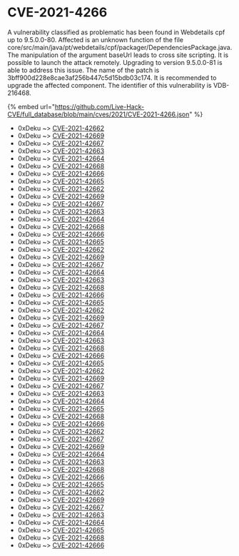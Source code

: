 # CVE-2021-4266

A vulnerability classified as problematic has been found in Webdetails cpf up to 9.5.0.0-80. Affected is an unknown function of the file core/src/main/java/pt/webdetails/cpf/packager/DependenciesPackage.java. The manipulation of the argument baseUrl leads to cross site scripting. It is possible to launch the attack remotely. Upgrading to version 9.5.0.0-81 is able to address this issue. The name of the patch is 3bff900d228e8cae3af256b447c5d15bdb03c174. It is recommended to upgrade the affected component. The identifier of this vulnerability is VDB-216468.

{% embed url="https://github.com/Live-Hack-CVE/full_database/blob/main/cves/2021/CVE-2021-4266.json" %}


* 0xDeku ~> [CVE-2021-42662](https://www.alice-snow.ru/2021/database/cve-2021-4266/cve-2021-42662-0xdeku)
* 0xDeku ~> [CVE-2021-42669](https://www.alice-snow.ru/2021/database/cve-2021-4266/cve-2021-42669-0xdeku)
* 0xDeku ~> [CVE-2021-42667](https://www.alice-snow.ru/2021/database/cve-2021-4266/cve-2021-42667-0xdeku)
* 0xDeku ~> [CVE-2021-42663](https://www.alice-snow.ru/2021/database/cve-2021-4266/cve-2021-42663-0xdeku)
* 0xDeku ~> [CVE-2021-42664](https://www.alice-snow.ru/2021/database/cve-2021-4266/cve-2021-42664-0xdeku)
* 0xDeku ~> [CVE-2021-42668](https://www.alice-snow.ru/2021/database/cve-2021-4266/cve-2021-42668-0xdeku)
* 0xDeku ~> [CVE-2021-42666](https://www.alice-snow.ru/2021/database/cve-2021-4266/cve-2021-42666-0xdeku)
* 0xDeku ~> [CVE-2021-42665](https://www.alice-snow.ru/2021/database/cve-2021-4266/cve-2021-42665-0xdeku)
* 0xDeku ~> [CVE-2021-42662](https://www.alice-snow.ru/2021/database/cve-2021-4266/cve-2021-42662-0xdeku)
* 0xDeku ~> [CVE-2021-42669](https://www.alice-snow.ru/2021/database/cve-2021-4266/cve-2021-42669-0xdeku)
* 0xDeku ~> [CVE-2021-42667](https://www.alice-snow.ru/2021/database/cve-2021-4266/cve-2021-42667-0xdeku)
* 0xDeku ~> [CVE-2021-42663](https://www.alice-snow.ru/2021/database/cve-2021-4266/cve-2021-42663-0xdeku)
* 0xDeku ~> [CVE-2021-42664](https://www.alice-snow.ru/2021/database/cve-2021-4266/cve-2021-42664-0xdeku)
* 0xDeku ~> [CVE-2021-42668](https://www.alice-snow.ru/2021/database/cve-2021-4266/cve-2021-42668-0xdeku)
* 0xDeku ~> [CVE-2021-42666](https://www.alice-snow.ru/2021/database/cve-2021-4266/cve-2021-42666-0xdeku)
* 0xDeku ~> [CVE-2021-42665](https://www.alice-snow.ru/2021/database/cve-2021-4266/cve-2021-42665-0xdeku)
* 0xDeku ~> [CVE-2021-42662](https://www.alice-snow.ru/2021/database/cve-2021-4266/cve-2021-42662-0xdeku)
* 0xDeku ~> [CVE-2021-42669](https://www.alice-snow.ru/2021/database/cve-2021-4266/cve-2021-42669-0xdeku)
* 0xDeku ~> [CVE-2021-42667](https://www.alice-snow.ru/2021/database/cve-2021-4266/cve-2021-42667-0xdeku)
* 0xDeku ~> [CVE-2021-42664](https://www.alice-snow.ru/2021/database/cve-2021-4266/cve-2021-42664-0xdeku)
* 0xDeku ~> [CVE-2021-42663](https://www.alice-snow.ru/2021/database/cve-2021-4266/cve-2021-42663-0xdeku)
* 0xDeku ~> [CVE-2021-42668](https://www.alice-snow.ru/2021/database/cve-2021-4266/cve-2021-42668-0xdeku)
* 0xDeku ~> [CVE-2021-42666](https://www.alice-snow.ru/2021/database/cve-2021-4266/cve-2021-42666-0xdeku)
* 0xDeku ~> [CVE-2021-42665](https://www.alice-snow.ru/2021/database/cve-2021-4266/cve-2021-42665-0xdeku)
* 0xDeku ~> [CVE-2021-42662](https://www.alice-snow.ru/2021/database/cve-2021-4266/cve-2021-42662-0xdeku)
* 0xDeku ~> [CVE-2021-42669](https://www.alice-snow.ru/2021/database/cve-2021-4266/cve-2021-42669-0xdeku)
* 0xDeku ~> [CVE-2021-42667](https://www.alice-snow.ru/2021/database/cve-2021-4266/cve-2021-42667-0xdeku)
* 0xDeku ~> [CVE-2021-42664](https://www.alice-snow.ru/2021/database/cve-2021-4266/cve-2021-42664-0xdeku)
* 0xDeku ~> [CVE-2021-42663](https://www.alice-snow.ru/2021/database/cve-2021-4266/cve-2021-42663-0xdeku)
* 0xDeku ~> [CVE-2021-42668](https://www.alice-snow.ru/2021/database/cve-2021-4266/cve-2021-42668-0xdeku)
* 0xDeku ~> [CVE-2021-42666](https://www.alice-snow.ru/2021/database/cve-2021-4266/cve-2021-42666-0xdeku)
* 0xDeku ~> [CVE-2021-42665](https://www.alice-snow.ru/2021/database/cve-2021-4266/cve-2021-42665-0xdeku)
* 0xDeku ~> [CVE-2021-42662](https://www.alice-snow.ru/2021/database/cve-2021-4266/cve-2021-42662-0xdeku)
* 0xDeku ~> [CVE-2021-42669](https://www.alice-snow.ru/2021/database/cve-2021-4266/cve-2021-42669-0xdeku)
* 0xDeku ~> [CVE-2021-42667](https://www.alice-snow.ru/2021/database/cve-2021-4266/cve-2021-42667-0xdeku)
* 0xDeku ~> [CVE-2021-42663](https://www.alice-snow.ru/2021/database/cve-2021-4266/cve-2021-42663-0xdeku)
* 0xDeku ~> [CVE-2021-42664](https://www.alice-snow.ru/2021/database/cve-2021-4266/cve-2021-42664-0xdeku)
* 0xDeku ~> [CVE-2021-42665](https://www.alice-snow.ru/2021/database/cve-2021-4266/cve-2021-42665-0xdeku)
* 0xDeku ~> [CVE-2021-42668](https://www.alice-snow.ru/2021/database/cve-2021-4266/cve-2021-42668-0xdeku)
* 0xDeku ~> [CVE-2021-42666](https://www.alice-snow.ru/2021/database/cve-2021-4266/cve-2021-42666-0xdeku)
* 0xDeku ~> [CVE-2021-42662](https://www.alice-snow.ru/2021/database/cve-2021-4266/cve-2021-42662-0xdeku)
* 0xDeku ~> [CVE-2021-42667](https://www.alice-snow.ru/2021/database/cve-2021-4266/cve-2021-42667-0xdeku)
* 0xDeku ~> [CVE-2021-42669](https://www.alice-snow.ru/2021/database/cve-2021-4266/cve-2021-42669-0xdeku)
* 0xDeku ~> [CVE-2021-42664](https://www.alice-snow.ru/2021/database/cve-2021-4266/cve-2021-42664-0xdeku)
* 0xDeku ~> [CVE-2021-42663](https://www.alice-snow.ru/2021/database/cve-2021-4266/cve-2021-42663-0xdeku)
* 0xDeku ~> [CVE-2021-42668](https://www.alice-snow.ru/2021/database/cve-2021-4266/cve-2021-42668-0xdeku)
* 0xDeku ~> [CVE-2021-42666](https://www.alice-snow.ru/2021/database/cve-2021-4266/cve-2021-42666-0xdeku)
* 0xDeku ~> [CVE-2021-42665](https://www.alice-snow.ru/2021/database/cve-2021-4266/cve-2021-42665-0xdeku)
* 0xDeku ~> [CVE-2021-42662](https://www.alice-snow.ru/2021/database/cve-2021-4266/cve-2021-42662-0xdeku)
* 0xDeku ~> [CVE-2021-42669](https://www.alice-snow.ru/2021/database/cve-2021-4266/cve-2021-42669-0xdeku)
* 0xDeku ~> [CVE-2021-42667](https://www.alice-snow.ru/2021/database/cve-2021-4266/cve-2021-42667-0xdeku)
* 0xDeku ~> [CVE-2021-42663](https://www.alice-snow.ru/2021/database/cve-2021-4266/cve-2021-42663-0xdeku)
* 0xDeku ~> [CVE-2021-42664](https://www.alice-snow.ru/2021/database/cve-2021-4266/cve-2021-42664-0xdeku)
* 0xDeku ~> [CVE-2021-42665](https://www.alice-snow.ru/2021/database/cve-2021-4266/cve-2021-42665-0xdeku)
* 0xDeku ~> [CVE-2021-42668](https://www.alice-snow.ru/2021/database/cve-2021-4266/cve-2021-42668-0xdeku)
* 0xDeku ~> [CVE-2021-42666](https://www.alice-snow.ru/2021/database/cve-2021-4266/cve-2021-42666-0xdeku)